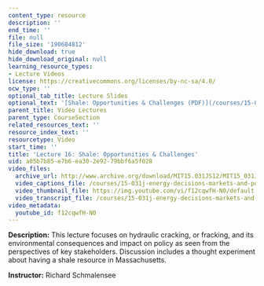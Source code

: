 ```yaml
---
content_type: resource
description: ''
end_time: ''
file: null
file_size: '190684812'
hide_download: true
hide_download_original: null
learning_resource_types:
- Lecture Videos
license: https://creativecommons.org/licenses/by-nc-sa/4.0/
ocw_type: ''
optional_tab_title: Lecture Slides
optional_text: '[Shale: Opportunities & Challenges (PDF)](/courses/15-031j-energy-decisions-markets-and-policies-spring-2012/resources/mit15_031js12_lec16)'
parent_title: Video Lectures
parent_type: CourseSection
related_resources_text: ''
resource_index_text: ''
resourcetype: Video
start_time: ''
title: 'Lecture 16: Shale: Opportunities & Challenges'
uid: a05b7b85-e7b6-ea30-2e92-79bbf6a5f028
video_files:
  archive_url: http://www.archive.org/download/MIT15.031JS12/MIT15_031JS12_lec16_300k.mp4
  video_captions_file: /courses/15-031j-energy-decisions-markets-and-policies-spring-2012/e0765ea1f63951ed8fb3c4ceb3e8b8db_f12cqwfH-N0.vtt
  video_thumbnail_file: https://img.youtube.com/vi/f12cqwfH-N0/default.jpg
  video_transcript_file: /courses/15-031j-energy-decisions-markets-and-policies-spring-2012/bb28084e8f44b130002a19e20d56f392_f12cqwfH-N0.pdf
video_metadata:
  youtube_id: f12cqwfH-N0
---
```


**Description:** This lecture focuses on hydraulic cracking, or fracking, and its environmental consequences and impact on policy as seen from the perspectives of key stakeholders. Discussion includes a thought experiment about having a shale resource in Massachusetts.

**Instructor:** Richard Schmalensee

